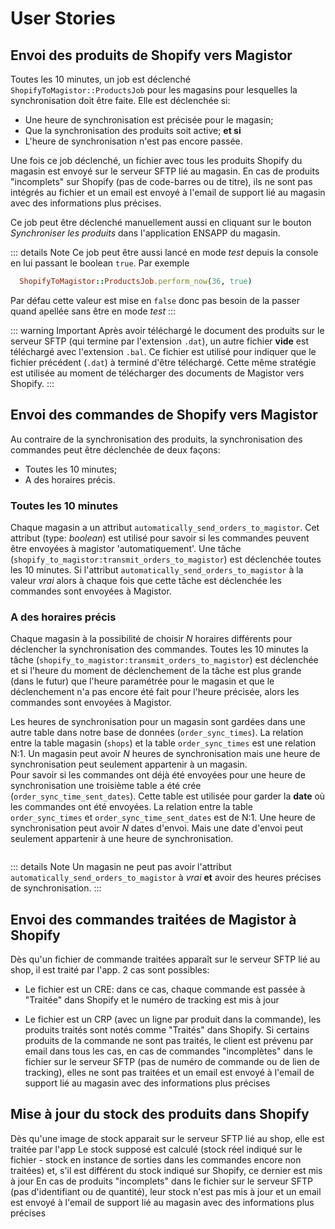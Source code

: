 # User Stories

## Envoi des produits de Shopify vers Magistor

Toutes les 10 minutes, un job est déclenché `ShopifyToMagistor::ProductsJob` pour les magasins pour lesquelles la synchronisation doit être faite. Elle est déclenchée si:

- Une heure de synchronisation est précisée pour le magasin;
- Que la synchronisation des produits soit active;
**et si**
- L'heure de synchronisation n'est pas encore passée.

Une fois ce job déclenché, un fichier avec tous les produits Shopify du magasin est envoyé sur le serveur SFTP lié au magasin. En cas de produits "incomplets" sur Shopify (pas de code-barres ou de titre), ils ne sont pas intégrés au fichier et un email est envoyé à l'email de support lié au magasin avec des informations plus précises.

Ce job peut être déclenché manuellement aussi en cliquant sur le bouton *Synchroniser les produits* dans l'application ENSAPP du magasin. 

::: details Note
Ce job peut être aussi lancé en mode *test* depuis la console en lui passant le boolean `true`. Par exemple
```ruby
  ShopifyToMagistor::ProductsJob.perform_now(36, true)
```
Par défau cette valeur est mise en `false` donc pas besoin de la passer quand apellée sans être en mode *test*
:::

::: warning Important
  Après avoir téléchargé le document des produits sur le serveur SFTP (qui termine par l'extension `.dat`), un autre fichier **vide** est téléchargé avec l'extension `.bal`. Ce fichier est utilisé pour indiquer que le fichier précédent (`.dat`) à terminé d'être téléchargé. Cette même stratégie est utilisée au moment de télécharger des documents de Magistor vers Shopify.
:::

## Envoi des commandes de Shopify vers Magistor

Au contraire de la synchronisation des produits, la synchronisation des commandes peut être déclenchée de deux façons:
- Toutes les 10 minutes;
- A des horaires précis.

### Toutes les 10 minutes

Chaque magasin a un attribut `automatically_send_orders_to_magistor`. Cet attribut (type: *boolean*) est utilisé pour savoir si les commandes peuvent être envoyées à magistor 'automatiquement'. Une tâche (`shopify_to_magistor:transmit_orders_to_magistor`) est déclenchée toutes les 10 minutes. Si l'attribut `automatically_send_orders_to_magistor` à la valeur *vrai* alors à chaque fois que cette tâche est déclenchée les commandes sont envoyées à Magistor.

### A des horaires précis

Chaque magasin à la possibilité de choisir *N* horaires différents pour déclencher la synchronisation des commandes. Toutes les 10 minutes la tâche (`shopify_to_magistor:transmit_orders_to_magistor`) est déclenchée et si l'heure du moment de déclenchement de la tâche est plus grande (dans le futur) que l'heure paramétrée pour le magasin et que le déclenchement n'a pas encore été fait pour l'heure précisée, alors les commandes sont envoyées à Magistor.

Les heures de synchronisation pour un magasin sont gardées dans une autre table dans notre base de données (`order_sync_times`). La relation entre la table magasin (`shops`) et la table `order_sync_times` est une relation N:1. Un magasin peut avoir *N* heures de synchronisation mais une heure de synchronisation peut seulement appartenir à un magasin.  
Pour savoir si les commandes ont déjà été envoyées pour une heure de synchronisation une troisième table a été crée (`order_sync_time_sent_dates`). Cette table est utilisée pour garder la **date** où les commandes ont été envoyées. La relation entre la table `order_sync_times` et `order_sync_time_sent_dates` est de N:1. Une heure de synchronisation peut avoir *N* dates d'envoi. Mais une date d'envoi peut seulement appartenir à une heure de synchronisation.

<p align="center">
  <img :src="$withBase('/images/ea_order_sync_times.png')">
</p>

::: details Note
Un magasin ne peut pas avoir l'attribut `automatically_send_orders_to_magistor` à *vrai* **et** avoir des heures précises de synchronisation.
:::

## Envoi des commandes traitées de Magistor à Shopify

Dès qu'un fichier de commande traitées apparaît sur le serveur SFTP lié au shop, il est traité par l'app. 2 cas sont possibles:

- Le fichier est un CRE: dans ce cas, chaque commande est passée à "Traitée" dans Shopify et le numéro de tracking est mis à jour

- Le fichier est un CRP (avec un ligne par produit dans la commande), les produits traités sont notés comme "Traités" dans Shopify. Si certains produits de la commande ne sont pas traités, le client est prévenu par email dans tous les cas, en cas de commandes "incomplètes" dans le fichier sur le serveur SFTP (pas de numéro de commande ou de lien de tracking), elles ne sont pas traitées et un email est envoyé à l'email de support lié au magasin avec des informations plus précises

## Mise à jour du stock des produits dans Shopify

Dès qu'une image de stock apparait sur le serveur SFTP lié au shop, elle est traitée par l'app Le stock supposé est calculé (stock réel indiqué sur le fichier - stock en instance de sorties dans les commandes encore non traitées) et, s'il est différent du stock indiqué sur Shopify, ce dernier est mis à jour En cas de produits "incomplets" dans le fichier sur le serveur SFTP (pas d'identifiant ou de quantité), leur stock n'est pas mis à jour et un email est envoyé à l'email de support lié au magasin avec des informations plus précises
